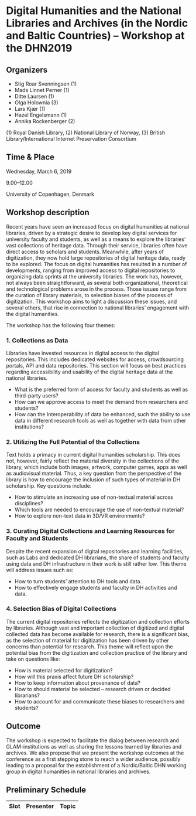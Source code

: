 # Digital Humanities and the National Libraries and Archives (in the Nordic and Baltic Countries) – Workshop at the DHN2019

## Organizers

* Stig Roar Svenningsen (1)
* Mads Linnet Perner (1)
* Ditte Laursen (1)
* Olga Holownia (3)
* Lars Kjær (1)
* Hazel Engelsmann (1)
* Annika Rockenberger (2)

(1) Royal Danish Library, (2) National Library of Norway, (3) British Library/International Internet Preservation Consortium

## Time & Place

Wednesday, March 6, 2019

9.00–12.00

University of Copenhagen, Denmark


## Workshop description

Recent years have seen an increased focus on digital humanities at national libraries, driven by a strategic desire to develop key digital services for university faculty and students, as well as a means to explore the libraries’ vast collections of heritage data. Through their service, libraries often have direct access to scholars and students. Meanwhile, after years of digitization, they now hold large repositories of digital heritage data, ready to be explored. The focus on digital humanities has resulted in a number of developments, ranging from improved access to digital repositories to organizing data sprints at the university libraries. The work has, however, not always been straightforward, as several both organizational, theoretical and technological problems arose in the process. Those issues range from the curation of library materials, to selection biases of the process of digitization. This workshop aims to light a discussion these issues, and several others, that rise in connection to national libraries’ engagement with the digital humanities. 

The workshop has the following four themes:

### 1. Collections as Data

Libraries have invested resources in digital access to the digital repositories. This includes dedicated websites for access, crowdsourcing portals, API and data repositories. This section will focus on best practices regarding accessibility and usability of the digital heritage data at the national libraries. 

* What is the preferred form of access for faculty and students as well as third-party users?
* How can we approve access to meet the demand from researchers and students?
* How can the Interoperability of data be enhanced, such the ability to use data in different research tools as well as together with data from other institutions?
 
### 2. Utilizing the Full Potential of the Collections

Text holds a primacy in current digital humanities scholarship. This does not, however, fairly reflect the material diversity in the collections of the library, which include both images, artwork, computer games, apps as well as audiovisual material. Thus, a key question from the perspective of the library is how to encourage the inclusion of such types of material in DH scholarship. Key questions include:

* How to stimulate an increasing use of non-textual material across disciplines?
* Which tools are needed to encourage the use of non-textual material?
* How to explore non-text data in 3D/VR environments?
  
### 3. Curating Digital Collections and Learning Resources for Faculty and Students

Despite the recent expansion of digital repositories and learning facilities, such as Labs and dedicated DH librarians, the share of students and faculty using data and DH infrastructure in their work is still rather low. This theme will address issues such as:

* How to turn students’ attention to DH tools and data.
* How to effectively engage students and faculty in DH activities and data.
 
### 4. Selection Bias of Digital Collections

The current digital repositories reflects the digitization and collection efforts by libraries. Although vast and important collection of digitized and digital collected data has become available for research, there is a significant bias, as the selection of material for digitization has been driven by other concerns than potential for research. This theme will reflect upon the potential bias from the digitization and collection practice of the library and take on questions like:

* How is material selected for digitization?
* How will this praxis affect future DH scholarship?
* How to keep information about provenance of data?
* How to should material be selected – research driven or decided librarians?
* How to account for and communicate these biases to researchers and students?

## Outcome
The workshop is expected to facilitate the dialog between research and GLAM-institutions as well as sharing the lessons learned by libraries and archives. We also propose that we present the workshop outcomes at the conference as a first stepping stone to reach a wider audience, possibly leading to a proposal for the establishment of a Nordic/Baltic DHN working group in digital humanities in national libraries and archives.

## Preliminary Schedule

|Slot|Presenter|Topic|
|---|---|---|

